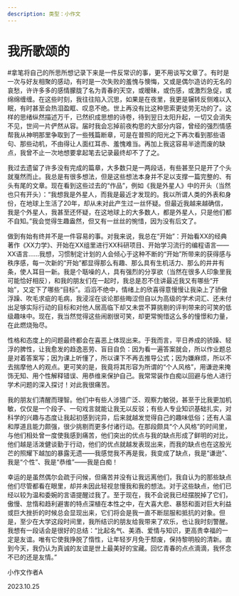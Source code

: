 ```yaml
---
description: 类型：小作文
---
```


# 我所歌颂的



#拿笔将自己的所思所想记录下来是一件反常识的事，更不用谈写文章了。有时是一次与好友相聚的感动，有时是一次失败的羞愧与懊悔，又或是偶尔造访的无名的哀愁，许许多多的感情朦胧了名为青春的天空，或暧昧，或伤感，或激烈急促，或绵绵缠缠。在这些时刻，我往往陷入沉思，如果是在夜里，我更是辗转反侧难以入眠，有时甚至会热泪盈眶、叹息不绝。世上再没有比这种思索更徒劳无功的了。这样的思绪纵然描述万千，已然织成思想的诗卷，待到翌日太阳升起，一切又会消失不见，世间一片俨然从容。届时我会忘掉前夜构思的大部分内容，曾经的强烈情感帮我从神明那里争取到了一些残篇断章，可是在普照的阳光之下再次看到那些语句、那些动机，不由得让人面红耳赤、羞愧难当。再加上我这容易半途而废的缺点，我曾不止一次地想要拿起笔去记录最终却不了了之。

&#x20;      我过去遗留了许多没有完成的篇章，大多数只是一两段话，有些甚至只是开了个头就戛然而止。我总是有很多想法，但是这些想法本身并不足以支撑一篇完整的、有头有尾的文章。现在看到这些过去的“作品”，例如《我是外星人》中的开头（当然也只有开头）：“我想我是外星人，而我是最近才发现的。我以所谓人类的外表和身份，在地球上生活了20年，却从未对此产生过一丝怀疑。但最近我越来越确信，我是个外星人，我甚至还怀疑，在这地球上的大多数人，都是外星人，只是他们都不自知。”我会觉得生趣盎然，但又有一丝丝的惋惜，因为没有后文了。

&#x20;      做到有始有终并不是一件容易的事。对我来说，我总在“开始”：开始看XX的经典著作《XX力学》、开始在XX组里进行XX科研项目、开始学习流行的编程语言——XX语言......我想，习惯制定计划的人会倾心于这种不断的“开始”所带来的获得感与秩序感，每一次新的“开始”都显得那么有趣、那么具有生机活力、那么的井井有条，使人耳目一新。我是个聒噪的人，具有强烈的分享欲（当然在很多人印象里我可能恰好相反），和我的朋友们在一起时，我总是忍不住讲最近我又有哪些“开始”，又定下了哪些“目标”。滔滔不绝中，情绪上的欣喜得意慢慢让我染上了骄傲浮躁、吹毛求疵的毛病，我浸淫在谈论那些晦涩但自以为高级的学术词汇、还未付出足够实际行动的目标和对他人居高临下却又未尝不算挑剔的评判带来的可笑的低级趣味中。现在，我当然觉得这些闹剧很可笑，却更常惋惜这么多的憧憬和力量，在此燃烧殆尽。

&#x20;      性格和态度上的问题最终都会在喜恶上体现出来。于我而言，平日养成的骄躁、轻浮的脾性，让我愈发的趋逸恶劳、盲目自负：因为看一遍答案就会，所以作业题总是对着答案写；因为课上听懂了，所以课下不再去推导公式；因为嫌麻烦，所以不去揣摩他人的观点。更可笑的是，我竟将其形容为所谓的“个人风格”，用谦逊来掩饰无知、用个性解释错误、用恭维来保护自己。我常常装作白痴以回避与他人进行学术问题的深入探讨！对此我很痛苦。

&#x20;      我的朋友们清醒而理智。他们中有些人涉猎广泛、观察力敏锐，甚至于比我更加机敏，仅仅是一个段子、一句戏言就能让我无以反驳；有些人专业知识基础扎实，对科学的兴趣与态度让我起初感到诧异，后来就越发觉得自己的趣味低俗；还有人温和厚道且能力颇强，很少挑剔而更多付诸行动。在那段颇具“个人风格”的时间里，与他们相处曾一度使我感到痛苦，他们突出的优点与我的缺点形成了鲜明的对比，他们越是活泼健谈勤于行动，他们的优点就越发表现出来，而我的缺点也在这股光芒的照耀下越加的暴露无遗——我感觉我不再是我，我变成了缺点，我是“谦逊”、我是“个性”、我是“恭维”——我是白痴！

&#x20;       幸运的是虽然偶尔会疏于问候，但痛苦并没有让我远离他们，我自认为的那些缺点他们尽管都看在眼里，却并未因此轻视怠慢我和我的想法。对于这些缺点，他们已经以较为温和委婉的言语提醒过我了。至于现在，我不会说我已经摆脱掉了它们，傲慢、怠惰和趋利避害的特点深植在本性之中，在大喜大悲、暴怒和面对巨大利益或巨大挫折的时候总会显现出来，它们将会是我一直不断屈服和抵抗的对象。但是，至少在大学这段时间里，我所结识的朋友给我带来了欢乐，也让我时刻警醒。我想有一段话会是很好的总结：“比起名气、美酒、爱情与知识，更高贵幸福的一定是友谊。唯有它使我挣脱了惰性，让年轻岁月免于颓废，保持黎明般的清新。直到今天，我仍认为真诚的友谊是世上最美好的宝藏。回忆青春的点点滴滴，我怀念不已的还是友情。”

小作文作者A

2023.10.25
